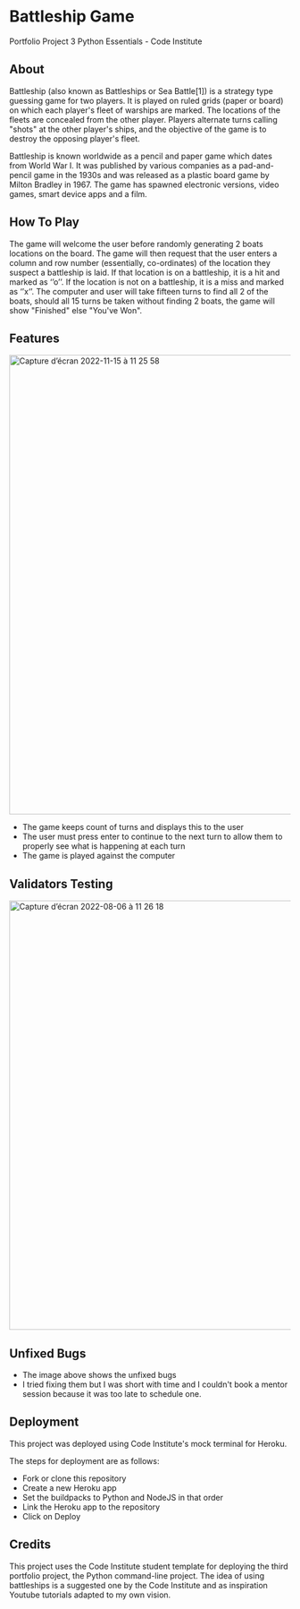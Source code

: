 # Battleship Game

Portfolio Project 3 Python Essentials - Code Institute


## About

Battleship (also known as Battleships or Sea Battle[1]) is a strategy type guessing game for two players. It is played on ruled grids (paper or board) on which each player's fleet of warships are marked. The locations of the fleets are concealed from the other player. Players alternate turns calling "shots" at the other player's ships, and the objective of the game is to destroy the opposing player's fleet.

Battleship is known worldwide as a pencil and paper game which dates from World War I. It was published by various companies as a pad-and-pencil game in the 1930s and was released as a plastic board game by Milton Bradley in 1967. The game has spawned electronic versions, video games, smart device apps and a film.

## How To Play

The game will welcome the user before randomly generating 2 boats locations on the board.
The game will then request that the user enters a column and row number (essentially, co-ordinates) of the location they suspect a battleship is laid. If that location is on a battleship, it is a hit and marked as ‘’o’’. If the location is not on a battleship, it is a miss and marked as ‘’x‘’.
The computer and user will take fifteen turns to find all 2 of the boats, should all 15 turns be taken without finding 2 boats, the game will show "Finished" else "You've Won".
## Features

<img width="821" alt="Capture d’écran 2022-11-15 à 11 25 58" src="https://user-images.githubusercontent.com/107476894/201896178-7c63aea3-0090-470b-a43d-f5a20f19077a.png">




 - The game keeps count of turns and displays this to the user
 - The user must press enter to continue to the next turn to allow them to properly see what is happening at each turn
 - The game is played against the computer
 
## Validators Testing
<img width="767" alt="Capture d’écran 2022-08-06 à 11 26 18" src="https://user-images.githubusercontent.com/107476894/183243196-bd8cd63c-9e24-457c-864e-2dea1d36837d.png">


 

## Unfixed Bugs

  - The image above shows the unfixed bugs
  - I tried fixing them but I was short with time and I couldn't book a mentor session because it was too late to schedule one.


## Deployment

This project was deployed using Code Institute's mock terminal for Heroku.

The steps for deployment are as follows:

 - Fork or clone this repository
 - Create a new Heroku app
 - Set the buildpacks to Python and NodeJS in that order
 - Link the Heroku app to the repository
 - Click on Deploy


## Credits

This project uses the Code Institute student template for deploying the third portfolio project, the Python command-line project.
The idea of using battleships is a suggested one by the Code Institute and as inspiration Youtube tutorials adapted to my own vision.
